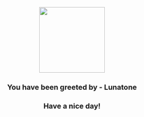 <p align="center">
            <img src="https://raw.githubusercontent.com/PokeAPI/sprites/master/sprites/pokemon/337.png" width="150" height="150">
          </p>
          <h3 align="center">You have been greeted by - <b>Lunatone</b></h3>
          <h3 align="center">Have a nice day!</h3>
        